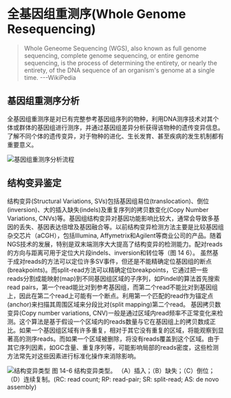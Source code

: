 # 全基因组重测序(Whole Genome Resequencing)

> Whole Geneome Sequencing (WGS), also known as full genome sequencing, complete genome sequencing, or entire genome sequencing, is the process of determining the entirety, or nearly the entirety, of the DNA sequence of an organism's genome at a single time. ---WikiPedia

## 基因组重测序分析
全基因组重测序是对已有完整参考基因组序列的物种，利用DNA测序技术对其个体或群体的基因组进行测序，并通过基因组差异分析获得该物种的遗传变异信息。了解不同个体的遗传变异，对于物种的进化、生长发育、甚至疾病的发生机制都有重要意义。

![基因组重测序分析流程](http://www.ligene.cn/images/book/resequencing-pipeline.png)

## 结构变异鉴定
结构变异(Structural Variations, SVs)包括基因组易位(translocation)、倒位(inversion)、大的插入缺失(indels)及重复序列的拷贝数变化(Copy Number Variations, CNVs)等。基因组结构变异对基因功能影响比较大，通常会导致多基因的丢失、基因表达倍增及基因融合等。以前结构变异检测方法主要是比较基因组杂交芯片（aCGH），包括Illumina, Affymetrix和Agilent等商业公司的产品。随着NGS技术的发展，特别是双末端测序大大提高了结构变异的检测能力。配对reads的方向与距离可用于定位大片段indels、inversion和转位等（图 14 6）。
虽然基于成对reads的方法可以定位许多SV事件，但还是不能精确定位基因组的断点(breakpoints)。而split-read方法可以精确定位breakpoints，它通过把一些reads分割成能映射(map)到不同基因组区域的子序列，如Pindel的算法首先搜索read pairs，第一个read能比对到参考基因组，而第二个read不能比对到基因组上，因此在第二个read上可能有一个断点。利用第一个匹配的read作为锚定点(anchor)来扫描其周围区域来分段比对(split mapping)第二个read。
基因拷贝数变异(Copy number variations, CNV)一般是通过区域内read频率不正常变化来检测。这个算法是基于假设一个区域内的reads数量与它在基因组上的拷贝数成正比。如果一个基因组区域有许多重复，相对于其它没有重复的区域，将能观察到显著高的测序reads。而如果一个区域被删除，将没有reads覆盖到这个区域。由于其它序列因素，如GC含量、重复序列等，可能影响局部的reads密度，这些检测方法常先对这些因素进行标准化操作来消除影响。

![结构变异类型](http://www.ligene.cn/images/book/fig14-6.png)
图 14-6 结构变异类型。
（A）插入；（B）缺失；（C）倒位；（D）连续复制。(RC: read count; RP: read-pair; SR: split-read; AS: de novo assembly)
